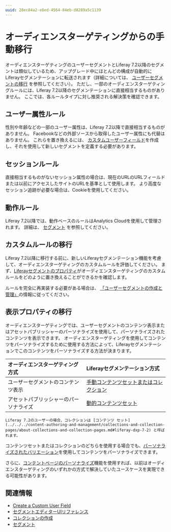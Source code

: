 ```yaml
---
uuid: 28ec84a2-e8ed-4564-84eb-d8289a5c1139
---
```

# オーディエンスターゲティングからの手動移行

オーディエンスターゲティングのユーザーセグメントとLiferay 7.2以降のセグメントは類似しているため、アップグレード中にほとんどの構成が自動的にLiferayセグメンテーションに転送されます（詳細については、 [ユーザーセグメントの移行](./migrating-user-segments.md) を参照してください）。 ただし、一部のオーディエンスターゲティングルールには、Liferay 7.2以降のセグメンテーションに直接相当するものがありません。 ここでは、各ルールタイプに対し推奨される解決策を確認できます。

## ユーザー属性ルール

性別や年齢などの一部のユーザー属性は、Liferay 7.2以降で直接相当するものがありません。 Facebookなどの外部ソースから取得したユーザー属性にも代替はありません。 これらを置き換えるには、 [カスタムユーザーフィールド](../../../users-and-permissions/users/adding-custom-fields-to-users.md)を作成し、それを使用して新しいセグメントを定義する必要があります。

## セッションルール

直接相当するものがないセッション属性の場合は、現在のURLのURLフィールドまたは以前にアクセスしたサイトのURLを基準として使用します。 より高度なセッション追跡が必要な場合は、Cookieを使用してください。

## 動作ルール

Liferay 7.2以降では、動作ベースのルールはAnalytics Cloudを使用して管理されます。 詳細は、 [セグメント](https://learn.liferay.com/analytics-cloud/latest/ja/people/segments/segments.html) を参照してください。

## カスタムルールの移行

Liferay 7.2以降に移行する前に、新しいLiferayセグメンテーション機能を考慮して、オーディエンスターゲティングのカスタムルールを評価してください。 まず、[Liferayセグメントのプロパティ](../segmentation/segments-editor-ui-reference.md)がオーディエンスターゲティングのカスタムルールをどのように置き換えることができるかを確認します。

ルールを完全に再実装する必要がある場合は、 [「ユーザーセグメントの作成と管理」](../segmentation/creating-and-managing-user-segments.md)の情報に従ってください。

## 表示プロパティの移行

オーディエンスターゲティングでは、ユーザーセグメントのコンテンツ表示またはアセットパブリッシャーのパーソナライズを使用して、パーソナライズされたコンテンツを表示できます。 オーディエンスターゲティングを使用してコンテンツをパーソナライズするために使用する方法によって、Liferayセグメンテーションでこのコンテンツをパーソナライズする方法が決まります。

| オーディエンスターゲティング方式    | Liferayセグメンテーション方式                                                                                                                                     |
|:------------------- |:------------------------------------------------------------------------------------------------------------------------------------------------------ |
| ユーザーセグメントのコンテンツ表示   | [手動コンテンツセットまたはコレクション](../../../content-authoring-and-management/collections-and-collection-pages/creating-collections.md#creating-a-manual-collection) |
| アセットパブリッシャーのパーソナライズ | [動的コンテンツセット](../../../content-authoring-and-management/collections-and-collection-pages/creating-collections.md#creating-a-dynamic-collection)         |

```{note}
Liferay 7.2のユーザーの場合、コレクションは [コンテンツ セット](../../../content-authoring-and-management/collections-and-collection-pages/about-collections-and-collection-pages.md#liferay-dxp-7-2) と呼ばれます。 
```

コンテンツセットまたはコレクションのどちらを使用する場合でも、[パーソナライズされたバリエーション](../experience-personalization/personalizing-collections.md)を使用してコンテンツをパーソナライズできます。

さらに、[コンテントページのパーソナライズ](../../../site-building/personalizing-site-experience/experience-personalization/content-page-personalization.md)機能を使用すれば、以前はオーディエンスターゲティングのいずれかの方式で解決していたユースケースを実現できる可能性があります。

## 関連情報

- [Create a Custom User Field](../../../users-and-permissions/users/adding-custom-fields-to-users.md)
- [セグメントエディターUIリファレンス](../segmentation/segments-editor-ui-reference.md)
- [コレクションの作成](../../../content-authoring-and-management/collections-and-collection-pages/creating-collections.md)
- [セグメント](https://learn.liferay.com/analytics-cloud/latest/ja/people/segments/segments.html)
